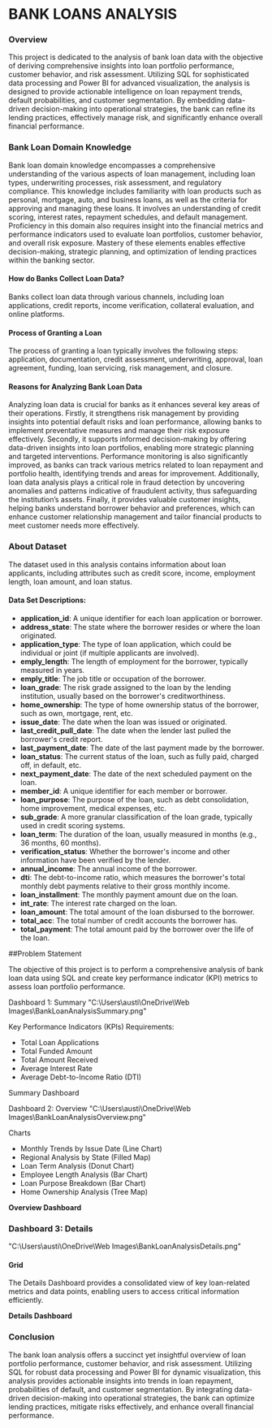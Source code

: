 # BANK LOANS ANALYSIS



### Overview

This project is dedicated to the analysis of bank loan data with the objective of deriving comprehensive insights into loan portfolio performance, customer behavior, and risk assessment. Utilizing SQL for sophisticated data processing and Power BI for advanced visualization, the analysis is designed to provide actionable intelligence on loan repayment trends, default probabilities, and customer segmentation. By embedding data-driven decision-making into operational strategies, the bank can refine its lending practices, effectively manage risk, and significantly enhance overall financial performance.

### Bank Loan Domain Knowledge
Bank loan domain knowledge encompasses a comprehensive understanding of the various aspects of loan management, including loan types, underwriting processes, risk assessment, and regulatory compliance. This knowledge includes familiarity with loan products such as personal, mortgage, auto, and business loans, as well as the criteria for approving and managing these loans. It involves an understanding of credit scoring, interest rates, repayment schedules, and default management. Proficiency in this domain also requires insight into the financial metrics and performance indicators used to evaluate loan portfolios, customer behavior, and overall risk exposure. Mastery of these elements enables effective decision-making, strategic planning, and optimization of lending practices within the banking sector.
#### How do Banks Collect Loan Data?
Banks collect loan data through various channels, including loan applications, credit reports, income verification, collateral evaluation, and online platforms.

#### Process of Granting a Loan
The process of granting a loan typically involves the following steps: application, documentation, credit assessment, underwriting, approval, loan agreement, funding, loan servicing, risk management, and closure.

#### Reasons for Analyzing Bank Loan Data
Analyzing loan data is crucial for banks as it enhances several key areas of their operations. Firstly, it strengthens risk management by providing insights into potential default risks and loan performance, allowing banks to implement preventative measures and manage their risk exposure effectively. Secondly, it supports informed decision-making by offering data-driven insights into loan portfolios, enabling more strategic planning and targeted interventions. Performance monitoring is also significantly improved, as banks can track various metrics related to loan repayment and portfolio health, identifying trends and areas for improvement. Additionally, loan data analysis plays a critical role in fraud detection by uncovering anomalies and patterns indicative of fraudulent activity, thus safeguarding the institution’s assets. Finally, it provides valuable customer insights, helping banks understand borrower behavior and preferences, which can enhance customer relationship management and tailor financial products to meet customer needs more effectively.

### About Dataset
The dataset used in this analysis contains information about loan applicants, including attributes such as credit score, income, employment length, loan amount, and loan status.

#### Data Set Descriptions:
- **application_id**: A unique identifier for each loan application or borrower.
- **address_state**: The state where the borrower resides or where the loan originated.
- **application_type**: The type of loan application, which could be individual or joint (if multiple applicants are involved).
- **emply_length**: The length of employment for the borrower, typically measured in years.
- **emply_title**: The job title or occupation of the borrower.
- **loan_grade**: The risk grade assigned to the loan by the lending institution, usually based on the borrower's creditworthiness.
- **home_ownership**: The type of home ownership status of the borrower, such as own, mortgage, rent, etc.
- **issue_date**: The date when the loan was issued or originated.
- **last_credit_pull_date**: The date when the lender last pulled the borrower's credit report.
- **last_payment_date**: The date of the last payment made by the borrower.
- **loan_status**: The current status of the loan, such as fully paid, charged off, in default, etc.
- **next_payment_date**: The date of the next scheduled payment on the loan.
- **member_id**: A unique identifier for each member or borrower.
- **loan_purpose**: The purpose of the loan, such as debt consolidation, home improvement, medical expenses, etc.
- **sub_grade**: A more granular classification of the loan grade, typically used in credit scoring systems.
- **loan_term**: The duration of the loan, usually measured in months (e.g., 36 months, 60 months).
- **verification_status**: Whether the borrower's income and other information have been verified by the lender.
- **annual_income**: The annual income of the borrower.
- **dti**: The debt-to-income ratio, which measures the borrower's total monthly debt payments relative to their gross monthly income.
- **loan_installment**: The monthly payment amount due on the loan.
- **int_rate**: The interest rate charged on the loan.
- **loan_amount**: The total amount of the loan disbursed to the borrower.
- **total_acc**: The total number of credit accounts the borrower has.
- **total_payment**: The total amount paid by the borrower over the life of the loan.

##Problem Statement

The objective of this project is to perform a comprehensive analysis of bank loan data using SQL and create key performance indicator (KPI) metrics to assess loan portfolio performance.

Dashboard 1: Summary
"C:\Users\austi\OneDrive\Web Images\BankLoanAnalysisSummary.png"

Key Performance Indicators (KPIs) Requirements:
- Total Loan Applications
- Total Funded Amount
- Total Amount Received
- Average Interest Rate
- Average Debt-to-Income Ratio (DTI)
  
Summary Dashboard

Dashboard 2: Overview
"C:\Users\austi\OneDrive\Web Images\BankLoanAnalysisOverview.png"

Charts
- Monthly Trends by Issue Date (Line Chart)
- Regional Analysis by State (Filled Map)
- Loan Term Analysis (Donut Chart)
- Employee Length Analysis (Bar Chart)
- Loan Purpose Breakdown (Bar Chart)
- Home Ownership Analysis (Tree Map)
  
**Overview Dashboard**

### Dashboard 3: Details
"C:\Users\austi\OneDrive\Web Images\BankLoanAnalysisDetails.png"

#### Grid
The Details Dashboard provides a consolidated view of key loan-related metrics and data points, enabling users to access critical information efficiently.

**Details Dashboard**

### Conclusion

The bank loan analysis offers a succinct yet insightful overview of loan portfolio performance, customer behavior, and risk assessment. Utilizing SQL for robust data processing and Power BI for dynamic visualization, this analysis provides actionable insights into trends in loan repayment, probabilities of default, and customer segmentation. By integrating data-driven decision-making into operational strategies, the bank can optimize lending practices, mitigate risks effectively, and enhance overall financial performance.
